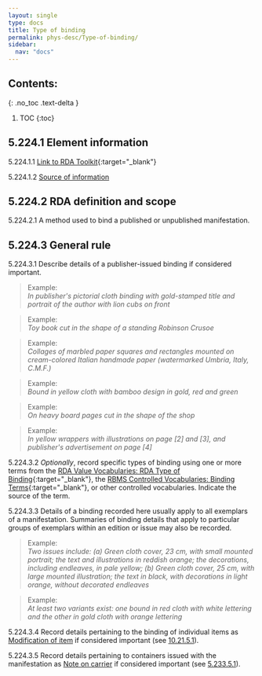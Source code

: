 ```yaml
---
layout: single
type: docs
title: Type of binding
permalink: phys-desc/Type-of-binding/
sidebar:
  nav: "docs"
---
```


## Contents:
{: .no_toc .text-delta }

1. TOC
{:toc}

## 5.224.1 Element information

<a name="5.224.1.1">5.224.1.1</a> [Link to RDA Toolkit](https://beta.rdatoolkit.org/Content?externalId=en-US_ala-4b9320ad-5cf8-31b7-aad2-7d4b60070bbb){:target="_blank"}

<a name="5.224.1.2">5.224.1.2</a> [Source of information](/DCRMR/phys-desc/) 

## 5.224.2 RDA definition and scope

<a name="5.224.2.1">5.224.2.1</a> A method used to bind a published or unpublished manifestation.

## 5.224.3 General rule 

<a name="5.224.3.1">5.224.3.1</a> Describe details of a publisher-issued binding if considered important.

>Example:  
><CITE>In publisher's pictorial cloth binding with gold-stamped title and portrait of the author with lion cubs on front</CITE>

>Example:  
><CITE>Toy book cut in the shape of a standing Robinson Crusoe</CITE>

>Example:  
><CITE>Collages of marbled paper squares and rectangles mounted on cream-colored Italian handmade paper (watermarked Umbria, Italy, C.M.F.)</CITE>

>Example:  
><CITE>Bound in yellow cloth with bamboo design in gold, red and green </CITE>

>Example:  
><CITE>On heavy board pages cut in the shape of the shop</CITE>

>Example:  
><CITE>In yellow wrappers with illustrations on page [2] and [3], and publisher's advertisement on page [4]</CITE>

<a name="5.224.3.2">5.224.3.2</a> *Optionally*, record specific types of binding using one or more terms from the [RDA Value Vocabularies: RDA Type of Binding](http://www.rdaregistry.info/termList/RDATypeOfBinding/){:target="_blank"},
 the [RBMS Controlled Vocabularies: Binding Terms](http://rbms.info/vocabularies/paper/alphabetical_list.htm){:target="_blank"}, or other controlled vocabularies. Indicate the source of the term.

<a name="5.224.3.3">5.224.3.3</a> Details of a binding recorded here usually apply to all exemplars of a manifestation. Summaries of binding details that apply to particular groups of exemplars within an edition or issue may also be recorded.

>Example:  
><CITE>Two issues include: (a) Green cloth cover, 23 cm, with small mounted portrait; the text and illustrations in reddish orange; the decorations, including endleaves, in pale yellow; (b) Green cloth cover, 25 cm, with large mounted illustration; the text in black, with decorations in light orange, without decorated endleaves</CITE>

>Example:  
><CITE>At least two variants exist: one bound in red cloth with white lettering and the other in gold cloth with orange lettering</CITE>

<a name="5.224.3.4">5.224.3.4</a> Record details pertaining to the binding of individual items as [Modification of item](/DCRMR/notes-on-items/Modification-of-item/) if considered important (see [10.21.5.1](/DCRMR/notes-on-items/Modification-of-item/#10.21.5.1)).

<a name="5.224.3.5">5.224.3.5</a> Record details pertaining to containers issued with the manifestation as [Note on carrier](/DCRMR/phys-desc/Note-on-carrier/) if considered important (see [5.233.5.1](/DCRMR/phys-desc/Note-on-carrier/#5.233.5.1)).